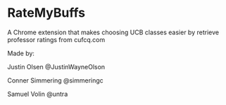 # RateMyBuffs
A Chrome extension that makes choosing UCB classes easier by retrieve professor ratings from cufcq.com  

Made by:  

Justin Olsen @JustinWayneOlson  

Conner Simmering @simmeringc  

Samuel Volin @untra  

